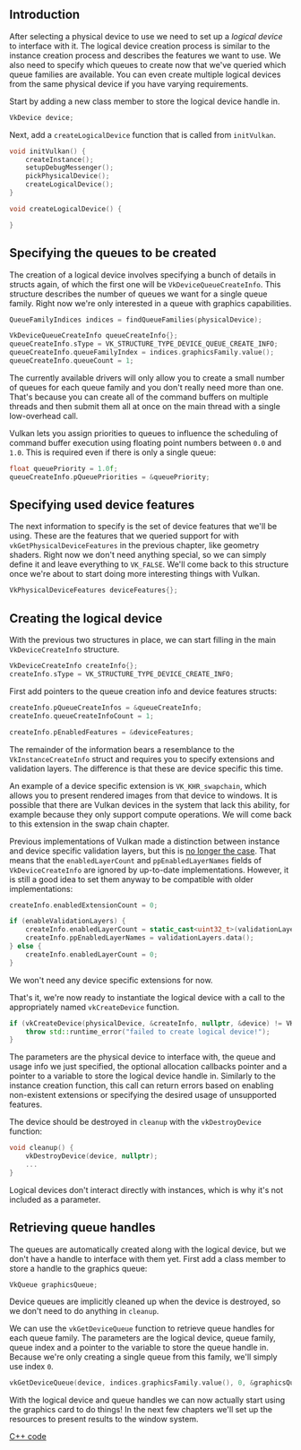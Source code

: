 ## Introduction

After selecting a physical device to use we need to set up a *logical device* to
interface with it. The logical device creation process is similar to the
instance creation process and describes the features we want to use. We also
need to specify which queues to create now that we've queried which queue
families are available. You can even create multiple logical devices from the
same physical device if you have varying requirements.

Start by adding a new class member to store the logical device handle in.

```c++
VkDevice device;
```

Next, add a `createLogicalDevice` function that is called from `initVulkan`.

```c++
void initVulkan() {
    createInstance();
    setupDebugMessenger();
    pickPhysicalDevice();
    createLogicalDevice();
}

void createLogicalDevice() {

}
```

## Specifying the queues to be created

The creation of a logical device involves specifying a bunch of details in
structs again, of which the first one will be `VkDeviceQueueCreateInfo`. This
structure describes the number of queues we want for a single queue family.
Right now we're only interested in a queue with graphics capabilities.

```c++
QueueFamilyIndices indices = findQueueFamilies(physicalDevice);

VkDeviceQueueCreateInfo queueCreateInfo{};
queueCreateInfo.sType = VK_STRUCTURE_TYPE_DEVICE_QUEUE_CREATE_INFO;
queueCreateInfo.queueFamilyIndex = indices.graphicsFamily.value();
queueCreateInfo.queueCount = 1;
```

The currently available drivers will only allow you to create a small number of
queues for each queue family and you don't really need more than one. That's
because you can create all of the command buffers on multiple threads and then
submit them all at once on the main thread with a single low-overhead call.

Vulkan lets you assign priorities to queues to influence the scheduling of
command buffer execution using floating point numbers between `0.0` and `1.0`.
This is required even if there is only a single queue:

```c++
float queuePriority = 1.0f;
queueCreateInfo.pQueuePriorities = &queuePriority;
```

## Specifying used device features

The next information to specify is the set of device features that we'll be
using. These are the features that we queried support for with
`vkGetPhysicalDeviceFeatures` in the previous chapter, like geometry shaders.
Right now we don't need anything special, so we can simply define it and leave
everything to `VK_FALSE`. We'll come back to this structure once we're about to
start doing more interesting things with Vulkan.

```c++
VkPhysicalDeviceFeatures deviceFeatures{};
```

## Creating the logical device

With the previous two structures in place, we can start filling in the main
`VkDeviceCreateInfo` structure.

```c++
VkDeviceCreateInfo createInfo{};
createInfo.sType = VK_STRUCTURE_TYPE_DEVICE_CREATE_INFO;
```

First add pointers to the queue creation info and device features structs:

```c++
createInfo.pQueueCreateInfos = &queueCreateInfo;
createInfo.queueCreateInfoCount = 1;

createInfo.pEnabledFeatures = &deviceFeatures;
```

The remainder of the information bears a resemblance to the
`VkInstanceCreateInfo` struct and requires you to specify extensions and
validation layers. The difference is that these are device specific this time.

An example of a device specific extension is `VK_KHR_swapchain`, which allows
you to present rendered images from that device to windows. It is possible that
there are Vulkan devices in the system that lack this ability, for example
because they only support compute operations. We will come back to this
extension in the swap chain chapter.

Previous implementations of Vulkan made a distinction between instance and device specific validation layers, but this is [no longer the case](https://www.khronos.org/registry/vulkan/specs/1.3-extensions/html/chap40.html#extendingvulkan-layers-devicelayerdeprecation). That means that the `enabledLayerCount` and `ppEnabledLayerNames` fields of `VkDeviceCreateInfo` are ignored by up-to-date implementations. However, it is still a good idea to set them anyway to be compatible with older implementations:

```c++
createInfo.enabledExtensionCount = 0;

if (enableValidationLayers) {
    createInfo.enabledLayerCount = static_cast<uint32_t>(validationLayers.size());
    createInfo.ppEnabledLayerNames = validationLayers.data();
} else {
    createInfo.enabledLayerCount = 0;
}
```

We won't need any device specific extensions for now.

That's it, we're now ready to instantiate the logical device with a call to the
appropriately named `vkCreateDevice` function.

```c++
if (vkCreateDevice(physicalDevice, &createInfo, nullptr, &device) != VK_SUCCESS) {
    throw std::runtime_error("failed to create logical device!");
}
```

The parameters are the physical device to interface with, the queue and usage
info we just specified, the optional allocation callbacks pointer and a pointer
to a variable to store the logical device handle in. Similarly to the instance
creation function, this call can return errors based on enabling non-existent
extensions or specifying the desired usage of unsupported features.

The device should be destroyed in `cleanup` with the `vkDestroyDevice` function:

```c++
void cleanup() {
    vkDestroyDevice(device, nullptr);
    ...
}
```

Logical devices don't interact directly with instances, which is why it's not
included as a parameter.

## Retrieving queue handles

The queues are automatically created along with the logical device, but we don't
have a handle to interface with them yet. First add a class member to store a
handle to the graphics queue:

```c++
VkQueue graphicsQueue;
```

Device queues are implicitly cleaned up when the device is destroyed, so we
don't need to do anything in `cleanup`.

We can use the `vkGetDeviceQueue` function to retrieve queue handles for each
queue family. The parameters are the logical device, queue family, queue index
and a pointer to the variable to store the queue handle in. Because we're only
creating a single queue from this family, we'll simply use index `0`.

```c++
vkGetDeviceQueue(device, indices.graphicsFamily.value(), 0, &graphicsQueue);
```

With the logical device and queue handles we can now actually start using the
graphics card to do things! In the next few chapters we'll set up the resources
to present results to the window system.

[C++ code](/code/04_logical_device.cpp)
